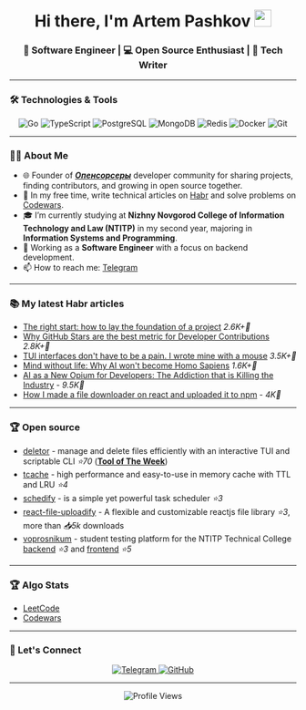 <h1 align="center">
  Hi there, I'm Artem Pashkov
  <img src="https://media.giphy.com/media/hvRJCLFzcasrR4ia7z/giphy.gif" width="30px"/>
</h1>

<h3 align="center">🚀 Software Engineer | 💻 Open Source Enthusiast | 📝 Tech Writer</h3>

---

### 🛠️ Technologies & Tools

<div align="center">
  <img src="https://img.shields.io/badge/Go-00ADD8?style=for-the-badge&logo=go&logoColor=white" alt="Go">
  <img src="https://img.shields.io/badge/TypeScript-3178C6?style=for-the-badge&logo=typescript&logoColor=white" alt="TypeScript">
  <img src="https://img.shields.io/badge/PostgreSQL-4169E1?style=for-the-badge&logo=postgresql&logoColor=white" alt="PostgreSQL">
  <img src="https://img.shields.io/badge/MongoDB-47A248?style=for-the-badge&logo=mongodb&logoColor=white" alt="MongoDB">
  <img src="https://img.shields.io/badge/Redis-DC382D?style=for-the-badge&logo=redis&logoColor=white" alt="Redis">
  <img src="https://img.shields.io/badge/Docker-2496ED?style=for-the-badge&logo=docker&logoColor=white" alt="Docker">
  <img src="https://img.shields.io/badge/Git-F05032?style=for-the-badge&logo=git&logoColor=white" alt="Git">
</div>

---

### 👨‍💻 About Me
- 🌐 Founder of [**_Опенсорсеры_**](https://t.me/OpenSource_Chat)  developer community for sharing projects, finding contributors, and growing in open source together.
- 🧠 In my free time,  write technical articles on [Habr](https://habr.com/ru/users/temaweb10/publications/articles/) and solve problems on [Codewars](https://www.codewars.com/users/temaweb10).
- 🎓 I’m currently studying at **Nizhny Novgorod College of Information Technology and Law (NTITP)** in my second year, majoring in **Information Systems and Programming**.
- 💼 Working as a **Software Engineer** with a focus on backend development.
- 📫 How to reach me: [Telegram](https://t.me/pashkov256)

---

### 📚 My latest Habr articles

<!-- BLOG-POST-LIST:START -->
- [The right start: how to lay the foundation of a project](https://habr.com/ru/articles/932762/)  _2.6K+👀_
- [Why GitHub Stars are the best metric for Developer Contributions](https://habr.com/ru/articles/922478/)  _2.8K+👀_
- [TUI interfaces don't have to be a pain. I wrote mine with a mouse](https://habr.com/ru/articles/917704/)  _3.5K+👀_
- [Mind without life: Why AI won't become Homo Sapiens](https://habr.com/ru/articles/910028/) _1.6K+👀_
- [AI as a New Opium for Developers: The Addiction that is Killing the Industry](https://habr.com/ru/articles/887076/) - _9.5K👀_
- [How I made a file downloader on react and uploaded it to npm](https://habr.com/ru/articles/807985/) - _4K👀_
<!-- BLOG-POST-LIST:END -->


---

### 🏆 Open source 
- [deletor](https://github.com/pashkov256/deletor) - manage and delete files efficiently with an interactive TUI and scriptable CLI _⭐70_ ([**Tool of The Week**](https://terminaltrove.com/deletor/))
- [tcache](https://github.com/pashkov256/tcache ) - high performance and easy-to-use in memory cache with TTL and LRU _⭐4_
  <br/>
- [schedify](https://github.com/pashkov256/schedify) - is a simple yet powerful task scheduler _⭐3_
- [react-file-uploadify](https://github.com/pashkov256/react-file-uploadify) - A flexible and customizable reactjs file library  _⭐3_, more than _📥5k_ downloads
- [voprosnikum](https://github.com/pashkov256/voprosnikum-frontend) - student testing platform for the NTITP Technical College [backend](https://github.com/pashkov256/voprosnikum-backend) _⭐3_ and [frontend](https://github.com/pashkov256/voprosnikum-frontend) _⭐5_
---

### 🏆 Algo Stats
- [LeetCode](https://leetcode.com/u/temaweb10/)<br/>
- [Codewars](https://www.codewars.com/users/temaweb10)
---


### 🤝 Let's Connect

<div align="center">
  <a href="https://t.me/pashkov256">
    <img src="https://img.shields.io/badge/Telegram-2CA5E0?style=for-the-badge&logo=telegram&logoColor=white" alt="Telegram">
  </a>
  <a href="https://github.com/pashkov256">
    <img src="https://img.shields.io/badge/GitHub-100000?style=for-the-badge&logo=github&logoColor=white" alt="GitHub">
  </a>
</div>

---

<p align="center">
  <img src="https://komarev.com/ghpvc/?username=temaweb10&label=Profile%20views&color=0e75b6&style=flat" alt="Profile Views">
</p>
